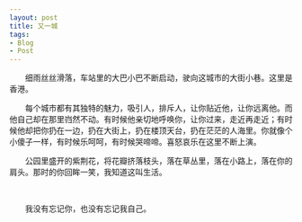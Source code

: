 ```yaml
---
layout: post
title: 又一城
tags:
- Blog
- Post
---
```


<p style="text-indent:2em;">
细雨丝丝滑落，车站里的大巴小巴不断启动，驶向这城市的大街小巷。这里是香港。
</p>

<p style="text-indent:2em;">
每个城市都有其独特的魅力，吸引人，排斥人，让你贴近他，让你远离他。而他自己却在那里岿然不动。有时候他亲切地呼唤你，让你过来，走近再走近；有时候他却把你扔在一边，扔在大街上，扔在楼顶天台，扔在茫茫的人海里。你就像个小傻子一样，有时候乐呵呵，有时候哭啼啼。喜怒哀乐在这里不断上演。
</p>

<p style="text-indent:2em;">
</p>

<p style="text-indent:2em;">
公园里盛开的紫荆花，将花瓣挤落枝头，落在草丛里，落在小路上，落在你的肩头。那时的你回眸一笑，我知道这叫生活。
<p>

<br>
<p style="text-indent:2em;">
我没有忘记你，也没有忘记我自己。
</p>
